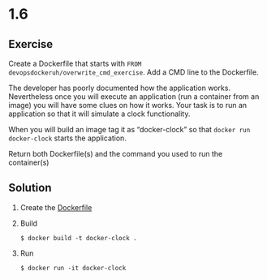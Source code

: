 # 1.6

## Exercise

Create a Dockerfile that starts with `FROM devopsdockeruh/overwrite_cmd_exercise`. Add a CMD line to the Dockerfile.

The developer has poorly documented how the application works. Nevertheless once you will execute an application (run a container from an image) you will have some clues on how it works. Your task is to run an application so that it will simulate a clock functionality.

When you will build an image tag it as “docker-clock” so that `docker run docker-clock` starts the application.

Return both Dockerfile(s) and the command you used to run the container(s)

## Solution

1. Create the [Dockerfile](https://github.com/salemalex11/DevOpsWithDocker/blob/main/1/6/Dockerfile)

2. Build

       $ docker build -t docker-clock .

3. Run 

       $ docker run -it docker-clock
